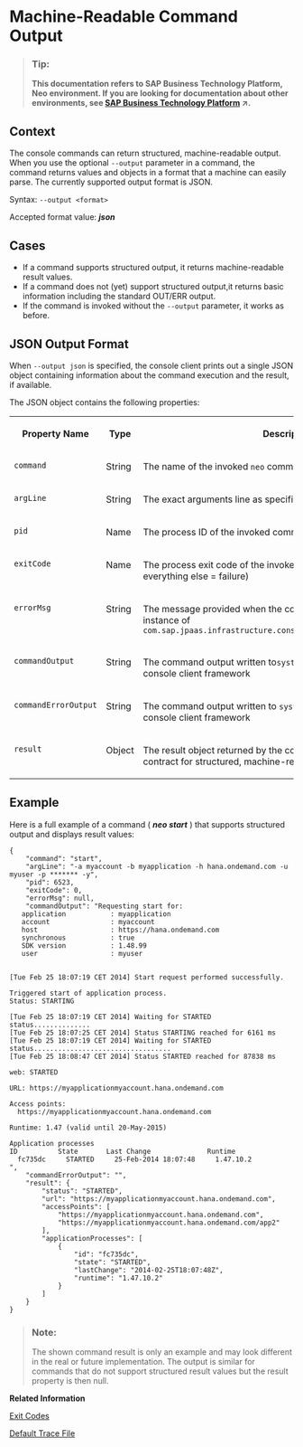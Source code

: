 <!-- loiob35e1e92ceb647daac49098b828dac92 -->

# Machine-Readable Command Output

> ### Tip:  
> **This documentation refers to SAP Business Technology Platform, Neo environment. If you are looking for documentation about other environments, see [SAP Business Technology Platform](https://help.sap.com/viewer/65de2977205c403bbc107264b8eccf4b/Cloud/en-US/6a2c1ab5a31b4ed9a2ce17a5329e1dd8.html "SAP Business Technology Platform (SAP BTP) is an integrated offering comprised of four technology portfolios: database and data management, application development and integration, analytics, and intelligent technologies. The platform offers users the ability to turn data into business value, compose end-to-end business processes, and build and extend SAP applications quickly.") :arrow_upper_right:.**



## Context

The console commands can return structured, machine-readable output. When you use the optional `--output` parameter in a command, the command returns values and objects in a format that a machine can easily parse. The currently supported output format is JSON.

Syntax: `--output <format>` 

Accepted format value: ***json***



## Cases

-   If a command supports structured output, it returns machine-readable result values.
-   If a command does not \(yet\) support structured output,it returns basic information including the standard OUT/ERR output.
-   If the command is invoked without the `--output` parameter, it works as before.



## JSON Output Format

When `--output json` is specified, the console client prints out a single JSON object containing information about the command execution and the result, if available.

The JSON object contains the following properties:


<table>
<tr>
<th valign="top">

Property Name



</th>
<th valign="top">

Type



</th>
<th valign="top">

Description



</th>
</tr>
<tr>
<td valign="top">

`command`



</td>
<td valign="top">

String



</td>
<td valign="top">

The name of the invoked `neo` command



</td>
</tr>
<tr>
<td valign="top">

`argLine`



</td>
<td valign="top">

String



</td>
<td valign="top">

The exact arguments line as specified by the calling script



</td>
</tr>
<tr>
<td valign="top">

`pid`



</td>
<td valign="top">

Name



</td>
<td valign="top">

The process ID of the invoked command



</td>
</tr>
<tr>
<td valign="top">

`exitCode`



</td>
<td valign="top">

Name



</td>
<td valign="top">

The process exit code of the invoked command \( ***0*** = successful, everything else = failure\)



</td>
</tr>
<tr>
<td valign="top">

`errorMsg`



</td>
<td valign="top">

String



</td>
<td valign="top">

The message provided when the command implementation throws instance of `com.sap.jpaas.infrastructure.console.exception.CommandException`



</td>
</tr>
<tr>
<td valign="top">

`commandOutput`



</td>
<td valign="top">

String



</td>
<td valign="top">

The command output written to`system.out` and captured by the console client framework



</td>
</tr>
<tr>
<td valign="top">

`commandErrorOutput`



</td>
<td valign="top">

String



</td>
<td valign="top">

The command output written to `system.err` and captured by the console client framework



</td>
</tr>
<tr>
<td valign="top">

`result`



</td>
<td valign="top">

Object



</td>
<td valign="top">

The result object returned by the command following the new contract for structured, machine-readable output



</td>
</tr>
</table>



## Example

Here is a full example of a command \( ***neo start*** \) that supports structured output and displays result values:

```
{
    "command": "start",
    "argLine": "-a myaccount -b myapplication -h hana.ondemand.com -u myuser -p ******* -y",
    "pid": 6523,
    "exitCode": 0,
    "errorMsg": null,
    "commandOutput": "Requesting start for:
   application           : myapplication
   account               : myaccount
   host                  : https://hana.ondemand.com
   synchronous           : true
   SDK version           : 1.48.99
   user                  : myuser
 
 
[Tue Feb 25 18:07:19 CET 2014] Start request performed successfully.
 
Triggered start of application process.
Status: STARTING
 
[Tue Feb 25 18:07:19 CET 2014] Waiting for STARTED status..............
[Tue Feb 25 18:07:25 CET 2014] Status STARTING reached for 6161 ms
[Tue Feb 25 18:07:19 CET 2014] Waiting for STARTED status..................................
[Tue Feb 25 18:08:47 CET 2014] Status STARTED reached for 87838 ms
 
web: STARTED
 
URL: https://myapplicationmyaccount.hana.ondemand.com
 
Access points:
  https://myapplicationmyaccount.hana.ondemand.com
 
Runtime: 1.47 (valid until 20-May-2015)
 
Application processes
ID          State       Last Change              Runtime
  fc735dc     STARTED     25-Feb-2014 18:07:48     1.47.10.2
",
    "commandErrorOutput": "",
    "result": {
        "status": "STARTED",
        "url": "https://myapplicationmyaccount.hana.ondemand.com",
        "accessPoints": [
            "https://myapplicationmyaccount.hana.ondemand.com",
            "https://myapplicationmyaccount.hana.ondemand.com/app2"
        ],
        "applicationProcesses": [
            {
                "id": "fc735dc",
                "state": "STARTED",
                "lastChange": "2014-02-25T18:07:48Z",
                "runtime": "1.47.10.2"
            }
        ]
    }
}
```

> ### Note:  
> The shown command result is only an example and may look different in the real or future implementation. The output is similar for commands that do not support structured result values but the result property is then null.

**Related Information**  


[Exit Codes](https://help.sap.com/viewer/ea72206b834e4ace9cd834feed6c0e09/Cloud/en-US/7886796eb9b9419fa6cecf1d215c38d8.html)

[Default Trace File](https://help.sap.com/viewer/ea72206b834e4ace9cd834feed6c0e09/Cloud/en-US/1b651b3aa5f54538a8f452f6fda0f5c3.html)

